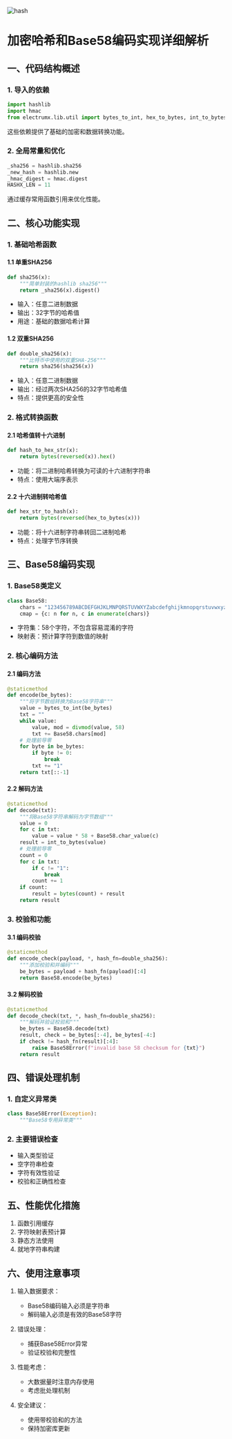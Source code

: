 ![hash](../img/hash.png)
# 加密哈希和Base58编码实现详细解析

## 一、代码结构概述

### 1. 导入的依赖
```python
import hashlib
import hmac
from electrumx.lib.util import bytes_to_int, hex_to_bytes, int_to_bytes
```

这些依赖提供了基础的加密和数据转换功能。

### 2. 全局常量和优化
```python
_sha256 = hashlib.sha256
_new_hash = hashlib.new
_hmac_digest = hmac.digest
HASHX_LEN = 11
```

通过缓存常用函数引用来优化性能。

## 二、核心功能实现

### 1. 基础哈希函数

#### 1.1 单重SHA256
```python
def sha256(x):
    """简单封装的hashlib sha256"""
    return _sha256(x).digest()
```
- 输入：任意二进制数据
- 输出：32字节的哈希值
- 用途：基础的数据哈希计算

#### 1.2 双重SHA256
```python
def double_sha256(x):
    """比特币中使用的双重SHA-256"""
    return sha256(sha256(x))
```
- 输入：任意二进制数据
- 输出：经过两次SHA256的32字节哈希值
- 特点：提供更高的安全性

### 2. 格式转换函数

#### 2.1 哈希值转十六进制
```python
def hash_to_hex_str(x):
    return bytes(reversed(x)).hex()
```
- 功能：将二进制哈希转换为可读的十六进制字符串
- 特点：使用大端序表示

#### 2.2 十六进制转哈希值
```python
def hex_str_to_hash(x):
    return bytes(reversed(hex_to_bytes(x)))
```
- 功能：将十六进制字符串转回二进制哈希
- 特点：处理字节序转换

## 三、Base58编码实现

### 1. Base58类定义
```python
class Base58:
    chars = "123456789ABCDEFGHJKLMNPQRSTUVWXYZabcdefghijkmnopqrstuvwxyz"
    cmap = {c: n for n, c in enumerate(chars)}
```
- 字符集：58个字符，不包含容易混淆的字符
- 映射表：预计算字符到数值的映射

### 2. 核心编码方法

#### 2.1 编码方法
```python
@staticmethod
def encode(be_bytes):
    """将字节数组转换为Base58字符串"""
    value = bytes_to_int(be_bytes)
    txt = ""
    while value:
        value, mod = divmod(value, 58)
        txt += Base58.chars[mod]
    # 处理前导零
    for byte in be_bytes:
        if byte != 0:
            break
        txt += "1"
    return txt[::-1]
```

#### 2.2 解码方法
```python
@staticmethod
def decode(txt):
    """将Base58字符串解码为字节数组"""
    value = 0
    for c in txt:
        value = value * 58 + Base58.char_value(c)
    result = int_to_bytes(value)
    # 处理前导零
    count = 0
    for c in txt:
        if c != "1":
            break
        count += 1
    if count:
        result = bytes(count) + result
    return result
```

### 3. 校验和功能

#### 3.1 编码校验
```python
@staticmethod
def encode_check(payload, *, hash_fn=double_sha256):
    """添加校验和并编码"""
    be_bytes = payload + hash_fn(payload)[:4]
    return Base58.encode(be_bytes)
```

#### 3.2 解码校验
```python
@staticmethod
def decode_check(txt, *, hash_fn=double_sha256):
    """解码并验证校验和"""
    be_bytes = Base58.decode(txt)
    result, check = be_bytes[:-4], be_bytes[-4:]
    if check != hash_fn(result)[:4]:
        raise Base58Error(f"invalid base 58 checksum for {txt}")
    return result
```

## 四、错误处理机制

### 1. 自定义异常类
```python
class Base58Error(Exception):
    """Base58专用异常类"""
```

### 2. 主要错误检查
- 输入类型验证
- 空字符串检查
- 字符有效性验证
- 校验和正确性检查

## 五、性能优化措施

1. 函数引用缓存
2. 字符映射表预计算
3. 静态方法使用
4. 就地字符串构建

## 六、使用注意事项

1. 输入数据要求：
   - Base58编码输入必须是字符串
   - 解码输入必须是有效的Base58字符

2. 错误处理：
   - 捕获Base58Error异常
   - 验证校验和完整性

3. 性能考虑：
   - 大数据量时注意内存使用
   - 考虑批处理机制

4. 安全建议：
   - 使用带校验和的方法
   - 保持加密库更新